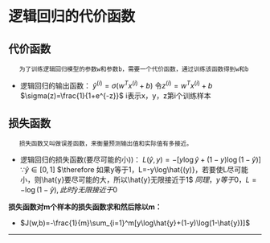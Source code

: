 ﻿# 逻辑回归的代价函数
## 代价函数
       为了训练逻辑回归模型的参数w和参数b，需要一个代价函数，通过训练该函数得到w和b
* 逻辑回归的输出函数：
$\hat{y}^{(i)}=\sigma(w^Tx^{(i)}+b)$
令$z^{(i)}=w^Tx^{(i)}+b$
$\sigma(z)=\frac{1}{1+e^{-z}}$
i表示x，y，z第i个训练样本

## 损失函数
       损失函数又叫做误差函数，来衡量预测输出值和实际值有多接近。
* 逻辑回归的损失函数(要尽可能的小))：
$L(\hat{y},y)=-[y\log\hat{y}+(1-y)\log(1-\hat{y})]$
$\because\hat{y}\in[0,1]$
$\therefore 如果y等于1，L=-y\log\hat{(y)}，若要使L尽可能小，则\hat{y}要尽可能的大，所以\hat{y}无限接近于1$
$同理，y等于0，L=-\log(1-\hat{y}),此时\hat{y}无限接近于0$

**损失函数对m个样本的损失函数求和然后除以m：**
* $J(w,b)=-\frac{1}{m}\sum_{i=1}^m[y\log\hat{y}+(1-y)\log(1-\hat{y})]$
***
